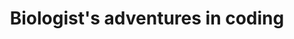 ---
title: "Biologist's adventures in coding"
permalink: /coding-adventures/
layout: collection
collection: coding-adventures
---